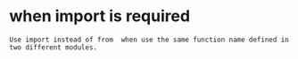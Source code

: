 # when import is required

```
Use import instead of from  when use the same function name defined in two different modules.
```
